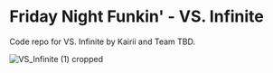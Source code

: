 # Friday Night Funkin' - VS. Infinite
Code repo for VS. Infinite by Kairii and Team TBD.

![VS_Infinite (1) cropped](https://user-images.githubusercontent.com/48425882/198206435-ff649cc9-9b43-4344-bb32-bc4b09351ea7.png)
